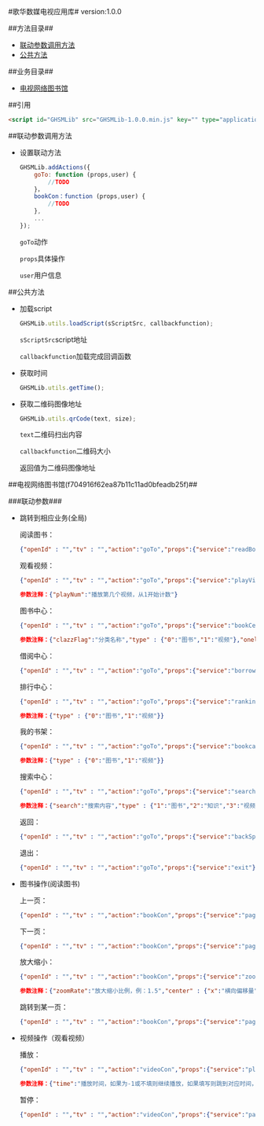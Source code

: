 #歌华数媒电视应用库#
	version:1.0.0

##方法目录##
- [联动参数调用方法](#联动参数调用方法)
- [公共方法](#公共方法)

##业务目录##

- [电视网络图书馆](#电视网络图书馆)

##引用

```html
<script id="GHSMLib" src="GHSMLib-1.0.0.min.js" key="" type="application/javascript"></script>
```

##联动参数调用方法

- 设置联动方法
    ```js
    GHSMLib.addActions({
        goTo: function (props,user) {
            //TODO 
        }，
        bookCon：function (props,user) {
            //TODO
        },
        ...
    });
    ```    
    `goTo`动作
     
    `props`具体操作
    
    `user`用户信息

##公共方法
- 加载script
    ```js
    GHSMLib.utils.loadScript(sScriptSrc, callbackfunction);
    ```
    `sScriptSrc`script地址
     
    `callbackfunction`加载完成回调函数  
    
- 获取时间
    ```js
    GHSMLib.utils.getTime();
    ```
- 获取二维码图像地址
    ```js
    GHSMLib.utils.qrCode(text, size);
    ```    
    `text`二维码扫出内容
        
    `callbackfunction`二维码大小
    
    返回值为二维码图像地址




##电视网络图书馆(f704916f62ea87b11c11ad0bfeadb25f)##

###联动参数###
- 跳转到相应业务(全局)
       
    阅读图书：
    ```json
    {"openId" : "","tv" : "","action":"goTo","props":{"service":"readBook","ssid":"","dxid":"","bookName":"","size":"","pageNum":""}}
    ```
    观看视频：
    ```json
    {"openId" : "","tv" : "","action":"goTo","props":{"service":"playVideo","vodId":"","bookName":"","playNum":""}}
    ```
    ```json
    参数注释：{"playNum":"播放第几个视频，从1开始计数"}
    ```
    图书中心：
    ```json
    {"openId" : "","tv" : "","action":"goTo","props":{"service":"bookCenter","clazzFlag":"","type":"","onelevelId":""}}
    ```
    ```json
    参数注释：{"clazzFlag":"分类名称","type" : {"0":"图书","1":"视频"},"onelevelId":"视频分类填写此值，例：10000"}
    ```
    借阅中心：
    ```json
    {"openId" : "","tv" : "","action":"goTo","props":{"service":"borrow"}}
    ```
    排行中心：
    ```json
    {"openId" : "","tv" : "","action":"goTo","props":{"service":"ranking","type":""}}
    ```
    ```json
    参数注释：{"type" : {"0":"图书","1":"视频"}}
    ```
    我的书架：
    ```json
    {"openId" : "","tv" : "","action":"goTo","props":{"service":"bookcase","type":""}}
    ```
    ```json
    参数注释：{"type" : {"0":"图书","1":"视频"}}
    ```
    搜索中心：
    ```json
    {"openId" : "","tv" : "","action":"goTo","props":{"service":"search","search":"","type":""}}
    ```
    ```json
    参数注释：{"search":"搜索内容","type" : {"1":"图书","2":"知识","3":"视频"}}
    ```
    返回：
    ```json
    {"openId" : "","tv" : "","action":"goTo","props":{"service":"backSpace"}}
    ```
    退出：
    ```json
    {"openId" : "","tv" : "","action":"goTo","props":{"service":"exit"}}
    ```
- 图书操作(阅读图书)

    上一页：
    ```json
    {"openId" : "","tv" : "","action":"bookCon","props":{"service":"pageUp"}}
    ```
    下一页：
    ```json
    {"openId" : "","tv" : "","action":"bookCon","props":{"service":"pageDown"}}
    ```		
    放大缩小：
    ```json
    {"openId" : "","tv" : "","action":"bookCon","props":{"service":"zoom","bookId":"","pageNo":"","zoomRate":"","center":{"x":"","y":""}}}
    ```
    ```json
    参数注释：{"zoomRate":"放大缩小比例，例：1.5","center" : {"x":"横向偏移量","y":"纵向偏移量"}}
    ```		
    跳转到某一页：
	```json
    {"openId" : "","tv" : "","action":"bookCon","props":{"service":"pageTo","pageNum":""}}
    ```	
- 视频操作（观看视频）

    播放：
    ```json
    {"openId" : "","tv" : "","action":"videoCon","props":{"service":"play","time":""}}
    ```
    ```json
    参数注释：{"time":"播放时间，如果为-1或不填则继续播放，如果填写则跳到对应时间，单位为秒"}
    ```
    暂停：
    ```json
    {"openId" : "","tv" : "","action":"videoCon","props":{"service":"pause"}}
    ```



